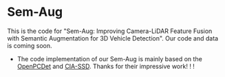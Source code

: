 # Sem-Aug
This is the code for "Sem-Aug: Improving Camera-LiDAR Feature Fusion with Semantic Augmentation for 3D Vehicle Detection". Our code and data is coming soon.


- The code implementation of our Sem-Aug is mainly based on the [OpenPCDet](https://github.com/open-mmlab/OpenPCDet) and [CIA-SSD](https://github.com/Vegeta2020/CIA-SSD). Thanks for their impressive work! ! !
